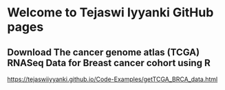 # Welcome to Tejaswi Iyyanki GitHub pages


## Download The cancer genome atlas (TCGA) RNASeq Data for Breast cancer cohort using R
https://tejaswiiyyanki.github.io/Code-Examples/getTCGA_BRCA_data.html 
